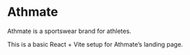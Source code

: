 # Athmate
Athmate is a sportswear brand for athletes.

This is a basic React + Vite setup for Athmate’s landing page.
